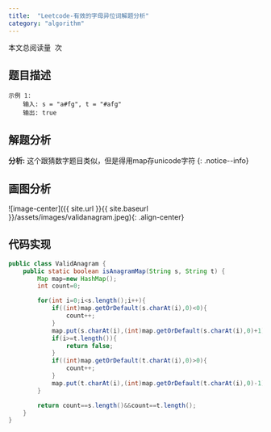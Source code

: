 ```yaml
---
title:  "Leetcode-有效的字母异位词解题分析"
category: "algorithm"
---
```


<script async src="//busuanzi.ibruce.info/busuanzi/2.3/busuanzi.pure.mini.js">
</script>
<span id="busuanzi_container_page_pv">
  本文总阅读量&nbsp;<span id="busuanzi_value_page_pv"></span>&nbsp;次
</span>

## 题目描述

```
示例 1:
    输入: s = "a#fg", t = "#afg"
    输出: true
```

## 解题分析

**分析:** 这个跟猜数字题目类似，但是得用map存unicode字符
{: .notice--info}

## 画图分析

![image-center]({{ site.url }}{{ site.baseurl }}/assets/images/validanagram.jpeg){: .align-center}

## 代码实现

```java
public class ValidAnagram {
    public static boolean isAnagramMap(String s, String t) {
        Map map=new HashMap();
        int count=0;

        for(int i=0;i<s.length();i++){
            if((int)map.getOrDefault(s.charAt(i),0)<0){
                count++;
            }
            map.put(s.charAt(i),(int)map.getOrDefault(s.charAt(i),0)+1);
            if(i>=t.length()){
                return false;
            }
            if((int)map.getOrDefault(t.charAt(i),0)>0){
                count++;
            }
            map.put(t.charAt(i),(int)map.getOrDefault(t.charAt(i),0)-1);
        }

        return count==s.length()&&count==t.length();
    }
}
```